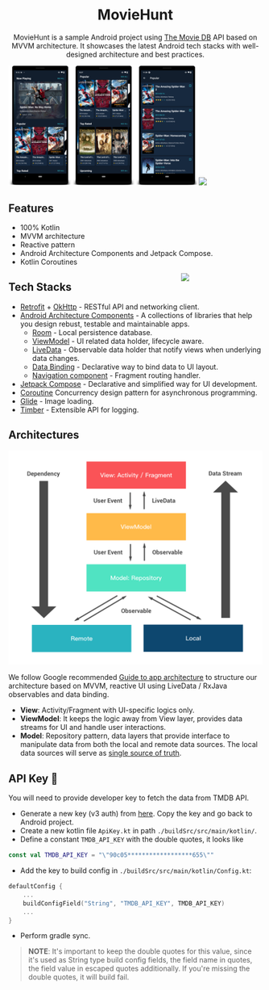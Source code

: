 <h1 align="center">MovieHunt</h1>

<p align="center">
MovieHunt is a sample Android project using <a href="https://www.themoviedb.org/">The Movie DB</a> API based on MVVM architecture. It showcases the latest Android tech stacks with well-designed architecture and best practices.

<img src='art/home.png' width='25%'/><img src = 'art/home2.png' width='25%'/><img src='art/list.png' width='25%'/><img src ='art/movie_detail.png' width='25%'/>

</p>

## Features
* 100% Kotlin
* MVVM architecture
* Reactive pattern
* Android Architecture Components and Jetpack Compose.
* Kotlin Coroutines

<img src="./art/moviehunt-demo.gif" align="right" width="32%"/>

## Tech Stacks
* [Retrofit](http://square.github.io/retrofit/) + [OkHttp](http://square.github.io/okhttp/) - RESTful API and networking client.
* [Android Architecture Components](https://developer.android.com/topic/libraries/architecture) - A collections of libraries that help you design rebust, testable and maintainable apps.
    * [Room](https://developer.android.com/training/data-storage/room) - Local persistence database.
    * [ViewModel](https://developer.android.com/reference/androidx/lifecycle/ViewModel) - UI related data holder, lifecycle aware.
    * [LiveData](https://developer.android.com/topic/libraries/architecture/livedata) - Observable data holder that notify views when underlying data changes.
    * [Data Binding](https://developer.android.com/topic/libraries/data-binding) - Declarative way to bind data to UI layout.
    * [Navigation component](https://developer.android.com/guide/navigation) - Fragment routing handler. 
* [Jetpack Compose](https://developer.android.com/jetpack/compose) - Declarative and simplified way for UI development.
* [Coroutine](https://developer.android.com/kotlin/coroutines) Concurrency design pattern for asynchronous programming.
* [Glide](https://github.com/coil-kt/coil) - Image loading.
* [Timber](https://github.com/JakeWharton/timber) - Extensible API for logging.

## Architectures

![MVVM](./art/MovieHunt_Architecture.png)

We follow Google recommended [Guide to app architecture](https://developer.android.com/jetpack/guide) to structure our architecture based on MVVM, reactive UI using LiveData / RxJava observables and data binding.

* **View**: Activity/Fragment with UI-specific logics only.
* **ViewModel**: It keeps the logic away from View layer, provides data streams for UI and handle user interactions.
* **Model**: Repository pattern, data layers that provide interface to manipulate data from both the local and remote data sources. The local data sources will serve as [single source of truth](https://en.wikipedia.org/wiki/Single_source_of_truth).

## API Key 🔑
You will need to provide developer key to fetch the data from TMDB API.
* Generate a new key (v3 auth) from [here](https://www.themoviedb.org/settings/api). Copy the key and go back to Android project.
* Create a new kotlin file `ApiKey.kt` in path `./buildSrc/src/main/kotlin/`.
* Define a constant `TMDB_API_KEY` with the double quotes, it looks like

```kotlin
const val TMDB_API_KEY = "\"90c05******************655\""
```

* Add the key to build config in `./buildSrc/src/main/kotlin/Config.kt`:

```kotlin
defaultConfig {
    ...
    buildConfigField("String", "TMDB_API_KEY", TMDB_API_KEY)
    ...
}
```

* Perform gradle sync.

> **NOTE**: It's important to keep the double quotes for this value, since it's used as String type build config fields, the field name in quotes, the field value in escaped quotes additionally. If you're missing the double quotes, it will build fail.
